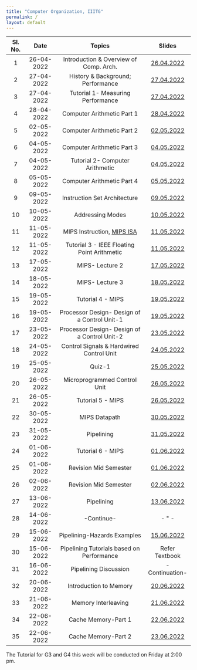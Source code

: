 ```yaml
---
title: "Computer Organization, IIITG"
permalink: /
layout: default
---
```

| Sl. No. | Date    | Topics  | Slides   |
|:---:|:-----------------:|:----------------------------------------------------------------------:|:--------------------------:|
| 1   | 26-04-2022   | Introduction & Overview of Comp. Arch.      | [26.04.2022](https://drive.google.com/file/d/1OTT2f7ZHPYsKctRPWXaJGbbnaZ7aOk7Q/view?usp=sharing)|
| 2   | 27-04-2022   | History & Background; Performance           |  [27.04.2022](https://drive.google.com/file/d/1OvUjXZD7jPp3JEolteK2hdTt8hF7DsBc/view?usp=sharing)|
| 3   | 27-04-2022   | Tutorial 1- Measuring Performance           |  [27.04.2022](https://drive.google.com/file/d/1oz5ENdr1jEoEYtUfdVWlfZpiiFGkTpyt/view?usp=sharing)|
| 4   | 28-04-2022   | Computer Arithmetic Part 1                  |  [28.04.2022](https://drive.google.com/file/d/1mg6j-cIfr-p8D5Xn-aWD06tN_v1Y1jRP/view?usp=sharing)|
| 5   | 02-05-2022   | Computer Arithmetic Part 2                  |  [02.05.2022](https://drive.google.com/file/d/1TaPuCs-61q65sb2OM-W8-xhwDMXo4MeG/view?usp=sharing)|
| 6   | 04-05-2022   | Computer Arithmetic Part 3                  |  [04.05.2022](https://drive.google.com/file/d/1dFDUL743jYgJIO2UhAICQ2DZdxWGcXeo/view?usp=sharing)|
| 7   | 04-05-2022   | Tutorial 2- Computer Arithmetic             |  [04.05.2022](https://drive.google.com/file/d/1hT5TV3FF6Vp67eeZTv_4Nws-1pDzN1ts/view?usp=sharing)|
| 8   | 05-05-2022   | Computer Arithmetic Part 4                  |  [05.05.2022](https://drive.google.com/file/d/16y76uyucVCJOjf1Ds2tzLztph-BA_aAa/view?usp=sharing)|
| 9   | 09-05-2022   | Instruction Set Architecture                |  [09.05.2022](https://drive.google.com/file/d/1eXkAvTe2KaEMu3xJbSE1ykGC297TJDv_/view?usp=sharing)|
| 10  | 10-05-2022   | Addressing Modes                            |  [10.05.2022](https://drive.google.com/file/d/1sz8bXBkJ0EGMGDaRgK4-_PQdLOKarcRV/view?usp=sharing)|
| 11  | 11-05-2022   | MIPS Instruction, [MIPS ISA](https://drive.google.com/file/d/1_DzUWyY0eYzyKRLPTE8c6bL23EqBsNW0/view?usp=sharing)                           |  [11.05.2022](https://drive.google.com/file/d/1pan4XlSzDke73T0x6VQ3gVw5ctpHnhv1/view?usp=sharing)|
| 12  | 11-05-2022   | Tutorial 3 - IEEE Floating Point Arithmetic |  [11.05.2022](https://drive.google.com/file/d/17QcFmrMgoIxCsg9RaGeO-obySuPF9_Pq/view?usp=sharing)|
| 13  | 17-05-2022   | MIPS- Lecture 2                             |  [17.05.2022](https://drive.google.com/file/d/1eUNaxWg7VI76s2O72cLYr3kQeow_I2mV/view?usp=sharing)|
| 14  | 18-05-2022   | MIPS- Lecture 3                             |  [18.05.2022](https://drive.google.com/file/d/1b-Dv4xJmeUuNWkz7CmaC1lIyQQSnZwOh/view?usp=sharing)|
| 15  | 19-05-2022   | Tutorial 4 - MIPS                           |  [19.05.2022](https://drive.google.com/file/d/1tucMNwNCg8yybHoQPBaqonoY_rvm_4SJ/view?usp=sharing)|
| 16  | 19-05-2022   | Processor Design- Design of a Control Unit-1|  [19.05.2022](https://drive.google.com/file/d/1prEwQxm1NWLBd22wHGs5O6OsYuCNv4eE/view?usp=sharing)|
| 17  | 23-05-2022   | Processor Design- Design of a Control Unit-2|  [23.05.2022](https://drive.google.com/file/d/1aX0Vrv7A14JXPbHbwkoI10Wzl4u7M6F5/view?usp=sharing)|
| 18  | 24-05-2022   | Control Signals & Hardwired Control Unit    |  [24.05.2022](https://drive.google.com/file/d/1ocVsZ_ed7C9KWQHO_kBzfp7ZemLixiQk/view?usp=sharing)|
| 19  | 25-05-2022   | Quiz-1|  [25.05.2022]()                     |
| 20  | 26-05-2022   | Microprogrammed Control Unit                |  [26.05.2022](https://drive.google.com/file/d/1Gy98bp0rumuZGW1bcy4umG81gYhlQAUa/view?usp=sharing)|
| 21  | 26-05-2022   | Tutorial 5 - MIPS                           |  [26.05.2022](https://drive.google.com/file/d/1mnPWKgPcKpGI_kiNPs6VsWz6_MeF9236/view?usp=sharing)|
| 22  | 30-05-2022   | MIPS Datapath                               |  [30.05.2022](https://drive.google.com/file/d/1JHqUtGhG7Zse6Cqp6OuC7euQ6srSrtrS/view?usp=sharing)|
| 23  | 31-05-2022   | Pipelining                                  |  [31.05.2022](https://drive.google.com/file/d/1jEV2iDHEVEBsF5hu85avyHzQDM8tV9A5/view?usp=sharing)|
| 24  | 01-06-2022   | Tutorial 6 - MIPS                           |  [01.06.2022](https://drive.google.com/file/d/1SG3iPIJWDdImaf9CvYufWrM_3dWu6sAx/view?usp=sharing)|
| 25  | 01-06-2022   | Revision Mid Semester                       | [01.06.2022]()|
| 26  | 02-06-2022   | Revision Mid Semester                       | [02.06.2022]()|
| 27  | 13-06-2022   | Pipelining                                  | [13.06.2022](https://drive.google.com/file/d/15en4aqXXWMSdi7wGsHWLIlySDXB4JlvC/view?usp=sharing)|
| 28  | 14-06-2022   | -Continue-                                  | - " -|
| 29  | 15-06-2022   | Pipelining-Hazards Examples                 | [15.06.2022](https://drive.google.com/file/d/19Z3rEF53G-o66fPcXvDHONucA10lPOcS/view?usp=sharing)|
| 30  | 15-06-2022   | Pipelining Tutorials based on Performance   | Refer Textbook                                                                                  |
| 31  | 16-06-2022   | Pipelining Discussion                       | -Continuation-                                                             |
| 32  | 20-06-2022   | Introduction to Memory                      | [20.06.2022](https://drive.google.com/file/d/1x0DWQRMQYTM4ECwpsiCunz_4l8s2NUA7/view?usp=sharing)|
| 33  | 21-06-2022   | Memory Interleaving                         | [21.06.2022](https://drive.google.com/file/d/1xGbifN0-8-AL_QI__rnf3PtXJmQBReJg/view?usp=sharing)|
| 34  | 22-06-2022   | Cache Memory-Part 1                         | [22.06.2022](https://drive.google.com/file/d/1IRhBoz1PEaUmR4eejRoP80Y1M0rvOglN/view?usp=sharing)|
| 35  | 22-06-2022   | Cache Memory-Part 2                         | [23.06.2022]()|



The Tutorial for G3 and G4 this week will be conducted on Friday at 2:00 pm.














